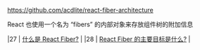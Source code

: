 https://github.com/acdlite/react-fiber-architecture

 React 也使用一个名为 “fibers” 的内部对象来存放组件树的附加信息

 |27 | [什么是 React Fiber?](#什么是-react-fiber) |
|28 | [React Fiber 的主要目标是什么?](#react-fiber-的主要目标是什么) |